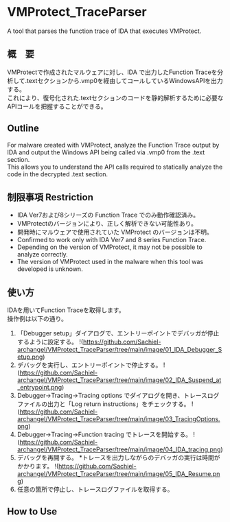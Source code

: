 # VMProtect_TraceParser
A tool that parses the function trace of IDA that executes VMProtect.

## 概　要  
VMProtectで作成されたマルウェアに対し、IDA で出力したFunction Traceを分析して.textセクションから.vmp0を経由してコールしているWindowsAPIを出力する。  
これにより、復号化された.textセクションのコードを静的解析するために必要なAPIコールを把握することができる。  
  
## Outline
For malware created with VMProtect, analyze the Function Trace output by IDA and output the Windows API being called via .vmp0 from the .text section.  
This allows you to understand the API calls required to statically analyze the code in the decrypted .text section.  

## 制限事項 Restriction
* IDA Ver7および8シリーズの Function Trace でのみ動作確認済み。  
* VMProtectのバージョンにより、正しく解析できない可能性あり。  
* 開発時にマルウェアで使用されていた VMProtect のバージョンは不明。  
* Confirmed to work only with IDA Ver7 and 8 series Function Trace.
* Depending on the version of VMProtect, it may not be possible to analyze correctly.
* The version of VMProtect used in the malware when this tool was developed is unknown.

## 使い方
IDAを用いてFunction Traceを取得します。  
操作例は以下の通り。  

1. 「Debugger setup」ダイアログで、エントリーポイントでデバッガが停止するように設定する。
!(https://github.com/Sachiel-archangel/VMProtect_TraceParser/tree/main/image/01_IDA_Debugger_Setup.png)
2. デバッグを実行し、エントリーポイントで停止する。
!(https://github.com/Sachiel-archangel/VMProtect_TraceParser/tree/main/image/02_IDA_Suspend_at_entrypoint.png)
3. Debugger->Tracing->Tracing options でダイアログを開き、トレースログファイルの出力と「Log return instructions」をチェックする。
!(https://github.com/Sachiel-archangel/VMProtect_TraceParser/tree/main/image/03_TracingOptions.png)
4. Debugger->Tracing->Function tracing でトレースを開始する。
!(https://github.com/Sachiel-archangel/VMProtect_TraceParser/tree/main/image/04_IDA_tracing.png)
5. デバッグを再開する。 *トレースを出力しながらのデバッガの実行は時間がかかります。
!(https://github.com/Sachiel-archangel/VMProtect_TraceParser/tree/main/image/05_IDA_Resume.png)
6. 任意の箇所で停止し、トレースログファイルを取得する。


## How to Use

